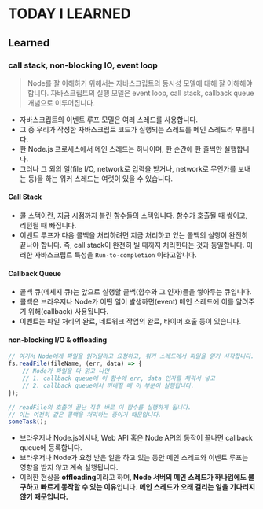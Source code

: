 # TODAY I LEARNED

## Learned

### call stack, non-blocking IO, event loop

> Node를 잘 이해하기 위해서는 자바스크립트의 동시성 모델에 대해 잘 이해해야 합니다.
> 자바스크립트의 실행 모델은 event loop, call stack, callback queue 개념으로 이루어집니다.

- 자바스크립트의 이벤트 루프 모델은 여러 스레드를 사용합니다.
- 그 중 우리가 작성한 자바스크립트 코드가 실행되는 스레드를 메인 스레드라 부릅니다.
- 한 Node.js 프로세스에서 메인 스레드는 하나이며, 한 순간에 한 줄씩만 실행합니다.
- 그러나 그 외의 일(file I/O, network로 입력을 받거나, network로 무언가를 보내는 등)을 하는 워커 스레드는 여럿이 있을 수 있습니다.

#### Call Stack

- 콜 스택이란, 지금 시점까지 불린 함수들의 스택입니다.
함수가 호출될 때 쌓이고, 리턴될 때 빠집니다.
- 이벤트 루프가 다음 콜백을 처리하려면 지금 처리하고 있는 콜백의 실행이 완전히 끝나야 합니다.
즉, call stack이 완전히 빌 때까지 처리한다는 것과 동일합니다.
이러한 자바스크립트 특성을 `Run-to-completion` 이라고합니다.

#### Callback Queue

- 콜백 큐(메세지 큐)는 앞으로 실행할 콜백(함수와 그 인자)들을 쌓아두는 큐입니다.
- 콜백은 브라우저나 Node가 어떤 일이 발생하면(event) 메인 스레드에 이를 알려주기 위해(callback) 사용됩니다.
- 이벤트는 파일 처리의 완료, 네트워크 작업의 완료, 타이머 호출 등이 있습니다.

#### non-blocking I/O & offloading

```javascript
// 여기서 Node에게 파일을 읽어달라고 요청하고, 워커 스레드에서 파일을 읽기 시작합니다.
fs.readFile(fileName, (err, data) => {
    // Node가 파일을 다 읽고 나면
    // 1. callback queue에 이 함수에 err, data 인자를 채워서 넣고
    // 2. callback queue에서 꺼내질 때 이 부분이 실행됩니다.
});

// readFile의 호출이 끝난 직후 바로 이 함수를 실행하게 됩니다.
// 이는 여전히 같은 콜백을 처리하는 중이기 때문입니다.
someTask();
```

- 브라우저나 Node.js에서나, Web API 혹은 Node API의 동작이 끝나면 callback queue에 등록합니다.
- 브라우저나 Node가 요청 받은 일을 하고 있는 동안 메인 스레드와 이벤트 루프는 영향을 받지 않고 계속 실행됩니다.
- 이러한 현상을 **offloading**이라고 하며, **Node 서버의 메인 스레드가 하나임에도 불구하고 빠르게 동작할 수 있는 이유**입니다. **메인 스레드가 오래 걸리는 일을 기다리지 않기 때문입니다.**

